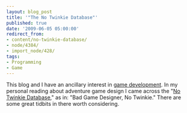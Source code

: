 ```yaml
---
layout: blog_post
title: '"The No Twinkie Database"'
published: true
date: '2009-06-05 05:00:00'
redirect_from:
- content/no-twinkie-database/
- node/4384/
- import_node/428/
tags:
- Programming
- Game
---
```


This blog and I have an ancillary interest in [game development](http://game.emptycrate.com). In my personal reading about adventure game design I came across the "[No Twinkie Database](http://www.designersnotebook.com/Design_Resources/No_Twinkie_Database/no_twinkie_database.htm)," as in: "Bad Game Designer, No Twinkie." There are some great tidbits in there worth considering.

